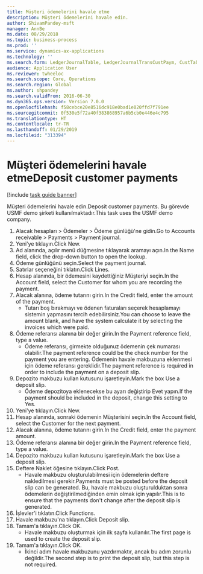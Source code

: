 ```yaml
---
title: Müşteri ödemelerini havale etme
description: Müşteri ödemelerini havale edin.
author: ShivamPandey-msft
manager: AnnBe
ms.date: 08/29/2018
ms.topic: business-process
ms.prod: ''
ms.service: dynamics-ax-applications
ms.technology: ''
ms.search.form: LedgerJournalTable, LedgerJournalTransCustPaym, CustTableLookup
audience: Application User
ms.reviewer: twheeloc
ms.search.scope: Core, Operations
ms.search.region: Global
ms.author: shpandey
ms.search.validFrom: 2016-06-30
ms.dyn365.ops.version: Version 7.0.0
ms.openlocfilehash: f58cebce20e8516dc918e0bad1e020ffd7f791ee
ms.sourcegitcommit: 0f530e5f72a40f383868957a6b5cb0e446e4c795
ms.translationtype: HT
ms.contentlocale: tr-TR
ms.lasthandoff: 01/29/2019
ms.locfileid: "313394"
---
```

# <a name="deposit-customer-payments"></a><span data-ttu-id="90f51-103">Müşteri ödemelerini havale etme</span><span class="sxs-lookup"><span data-stu-id="90f51-103">Deposit customer payments</span></span>

[!include [task guide banner](../../includes/task-guide-banner.md)]

<span data-ttu-id="90f51-104">Müşteri ödemelerini havale edin.</span><span class="sxs-lookup"><span data-stu-id="90f51-104">Deposit customer payments.</span></span> <span data-ttu-id="90f51-105">Bu görevde USMF demo şirketi kullanılmaktadır.</span><span class="sxs-lookup"><span data-stu-id="90f51-105">This task uses the USMF demo company.</span></span>

1. <span data-ttu-id="90f51-106">Alacak hesapları > Ödemeler > Ödeme günlüğü'ne gidin.</span><span class="sxs-lookup"><span data-stu-id="90f51-106">Go to Accounts receivable > Payments > Payment journal.</span></span>
2. <span data-ttu-id="90f51-107">Yeni'ye tıklayın.</span><span class="sxs-lookup"><span data-stu-id="90f51-107">Click New.</span></span>
3. <span data-ttu-id="90f51-108">Ad alanında, açılır menü düğmesine tıklayarak aramayı açın.</span><span class="sxs-lookup"><span data-stu-id="90f51-108">In the Name field, click the drop-down button to open the lookup.</span></span>
4. <span data-ttu-id="90f51-109">Ödeme günlüğünü seçin.</span><span class="sxs-lookup"><span data-stu-id="90f51-109">Select the payment journal.</span></span> 
5. <span data-ttu-id="90f51-110">Satırlar seçeneğini tıklatın.</span><span class="sxs-lookup"><span data-stu-id="90f51-110">Click Lines.</span></span>
6. <span data-ttu-id="90f51-111">Hesap alanında, bir ödemesini kaydettiğiniz Müşteriyi seçin.</span><span class="sxs-lookup"><span data-stu-id="90f51-111">In the Account field, select the Customer for whom you are recording the payment.</span></span>
7. <span data-ttu-id="90f51-112">Alacak alanına, ödeme tutarını girin.</span><span class="sxs-lookup"><span data-stu-id="90f51-112">In the Credit field, enter the amount of the payment.</span></span>
    * <span data-ttu-id="90f51-113">Tutarı boş bırakmayı ve ödenen faturaları seçerek hesaplamayı sistemin yapmasını tercih edebilirsiniz.</span><span class="sxs-lookup"><span data-stu-id="90f51-113">You can choose to leave the amount blank, and have the system calculate it by selecting the invoices which were paid.</span></span>  
8. <span data-ttu-id="90f51-114">Ödeme referansı alanına bir değer girin.</span><span class="sxs-lookup"><span data-stu-id="90f51-114">In the Payment reference field, type a value.</span></span>
    * <span data-ttu-id="90f51-115">Ödeme referansı, girmekte olduğunuz ödemenin çek numarası olabilir.</span><span class="sxs-lookup"><span data-stu-id="90f51-115">The payment reference could be the check number for the payment you are entering.</span></span> <span data-ttu-id="90f51-116">Ödemenin havale makbuzuna eklenmesi için ödeme referansı gereklidir.</span><span class="sxs-lookup"><span data-stu-id="90f51-116">The payment reference is required in order to include the payment on a deposit slip.</span></span>  
9. <span data-ttu-id="90f51-117">Depozito makbuzu kullan kutusunu işaretleyin.</span><span class="sxs-lookup"><span data-stu-id="90f51-117">Mark the box Use a deposit slip.</span></span>
    * <span data-ttu-id="90f51-118">Ödeme depozitoya eklenecekse bu ayarı değiştirip Evet yapın.</span><span class="sxs-lookup"><span data-stu-id="90f51-118">If the payment should be included in the deposit, change this setting to Yes.</span></span>  
10. <span data-ttu-id="90f51-119">Yeni'ye tıklayın.</span><span class="sxs-lookup"><span data-stu-id="90f51-119">Click New.</span></span>
11. <span data-ttu-id="90f51-120">Hesap alanında, sonraki ödemenin Müşterisini seçin.</span><span class="sxs-lookup"><span data-stu-id="90f51-120">In the Account field, select the Customer for the next payment.</span></span>
12. <span data-ttu-id="90f51-121">Alacak alanına, ödeme tutarını girin.</span><span class="sxs-lookup"><span data-stu-id="90f51-121">In the Credit field, enter the payment amount.</span></span>
13. <span data-ttu-id="90f51-122">Ödeme referansı alanına bir değer girin.</span><span class="sxs-lookup"><span data-stu-id="90f51-122">In the Payment reference field, type a value.</span></span>
14. <span data-ttu-id="90f51-123">Depozito makbuzu kullan kutusunu işaretleyin.</span><span class="sxs-lookup"><span data-stu-id="90f51-123">Mark the box Use a deposit slip.</span></span>
15. <span data-ttu-id="90f51-124">Deftere Naklet öğesine tıklayın.</span><span class="sxs-lookup"><span data-stu-id="90f51-124">Click Post.</span></span>
    * <span data-ttu-id="90f51-125">Havale makbuzu oluşturulabilmesi için ödemelerin deftere nakledilmesi gerekir.</span><span class="sxs-lookup"><span data-stu-id="90f51-125">Payments must be posted before the deposit slip can be generated.</span></span> <span data-ttu-id="90f51-126">Bu, havale makbuzu oluşturulduktan sonra ödemelerin değiştirilmediğinden emin olmak için yapılır.</span><span class="sxs-lookup"><span data-stu-id="90f51-126">This is to ensure that the payments don't change after the deposit slip is generated.</span></span>  
16. <span data-ttu-id="90f51-127">İşlevler'i tıklatın.</span><span class="sxs-lookup"><span data-stu-id="90f51-127">Click Functions.</span></span>
17. <span data-ttu-id="90f51-128">Havale makbuzu'na tıklayın.</span><span class="sxs-lookup"><span data-stu-id="90f51-128">Click Deposit slip.</span></span>
18. <span data-ttu-id="90f51-129">Tamam'a tıklayın.</span><span class="sxs-lookup"><span data-stu-id="90f51-129">Click OK.</span></span>
    * <span data-ttu-id="90f51-130">Havale makbuzu oluşturmak için ilk sayfa kullanılır.</span><span class="sxs-lookup"><span data-stu-id="90f51-130">The first page is used to create the deposit slip.</span></span>  
19. <span data-ttu-id="90f51-131">Tamam'a tıklayın.</span><span class="sxs-lookup"><span data-stu-id="90f51-131">Click OK.</span></span>
    * <span data-ttu-id="90f51-132">İkinci adım havale makbuzunu yazdırmaktır, ancak bu adım zorunlu değildir.</span><span class="sxs-lookup"><span data-stu-id="90f51-132">The second step is to print the deposit slip, but this step is not required.</span></span>  

